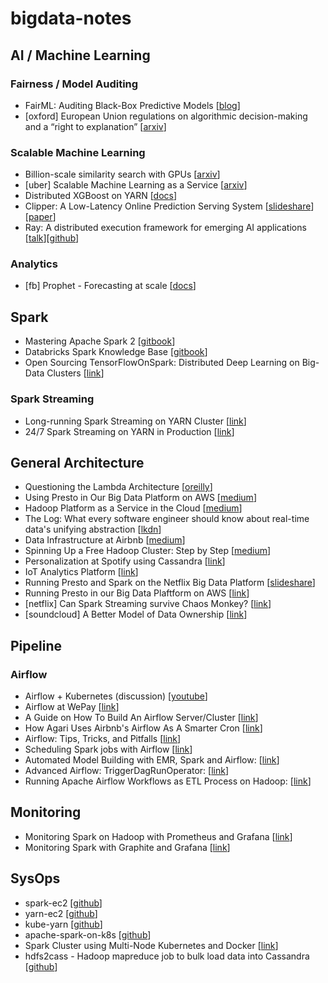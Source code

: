 # bigdata-notes

## AI / Machine Learning

### Fairness / Model Auditing
- FairML: Auditing Black-Box Predictive Models [[blog](http://blog.fastforwardlabs.com/2017/03/09/fairml-auditing-black-box-predictive-models.html)]
- [oxford] European Union regulations on algorithmic decision-making and a “right to explanation” [[arxiv](https://arxiv.org/pdf/1606.08813.pdf)]


### Scalable Machine Learning

- Billion-scale similarity search with GPUs [[arxiv](https://arxiv.org/pdf/1702.08734.pdf)]
- [uber] Scalable Machine Learning as a Service [[arxiv](http://proceedings.mlr.press/v67/li17a/li17a.pdf)]
- Distributed XGBoost on YARN [[docs](https://xgboost.readthedocs.io/en/latest/tutorials/aws_yarn.html)]
- Clipper: A Low-Latency Online Prediction Serving System [[slideshare](https://www.slideshare.net/SparkSummit/clipper-a-lowlatency-online-prediction-serving-system-spark-summit-east-talk-by-dan-crankshaw)][[paper](https://rise.cs.berkeley.edu/wp-content/uploads/2017/02/clipper_final.pdf)]
- Ray: A distributed execution framework for emerging AI applications [[talk](https://www.oreilly.com/ideas/ray-a-distributed-execution-framework-for-emerging-ai-applications-full-keynote-post)][[github](https://github.com/ray-project/ray)]

### Analytics
- [fb] Prophet - Forecasting at scale [[docs](https://facebookincubator.github.io/prophet/)]

## Spark

- Mastering Apache Spark 2 [[gitbook](https://www.gitbook.com/book/jaceklaskowski/mastering-apache-spark/details)]
- Databricks Spark Knowledge Base [[gitbook](https://www.gitbook.com/book/databricks/databricks-spark-knowledge-base/details)]
- Open Sourcing TensorFlowOnSpark: Distributed Deep Learning on Big-Data Clusters [[link](https://yahoo.tumblr.com/post/157196637189/open-sourcing-tensorflowonspark-distributed-deep)]

### Spark Streaming

- Long-running Spark Streaming on YARN Cluster [[link](http://mkuthan.github.io/blog/2016/09/30/spark-streaming-on-yarn/)]
- 24/7 Spark Streaming on YARN in Production [[link](https://www.inovex.de/blog/247-spark-streaming-on-yarn-in-production/)]


## General Architecture

- Questioning the Lambda Architecture [[oreilly](https://www.oreilly.com/ideas/questioning-the-lambda-architecture)]
- Using Presto in Our Big Data Platform on AWS [[medium](https://medium.com/netflix-techblog/hadoop-platform-as-a-service-in-the-cloud-c23f35f965e7)]
- Hadoop Platform as a Service in the Cloud [[medium](https://medium.com/netflix-techblog/hadoop-platform-as-a-service-in-the-cloud-c23f35f965e7)]
- The Log: What every software engineer should know about real-time data's unifying abstraction [[lkdn](https://engineering.linkedin.com/distributed-systems/log-what-every-software-engineer-should-know-about-real-time-datas-unifying)]
- Data Infrastructure at Airbnb [[medium](https://medium.com/airbnb-engineering/data-infrastructure-at-airbnb-8adfb34f169c#.qf6fnbkxq)]
- Spinning Up a Free Hadoop Cluster: Step by Step [[medium](https://blog.insightdatascience.com/spinning-up-a-free-hadoop-cluster-step-by-step-c406d56bae42#.k30g6iamd)]
- Personalization at Spotify using Cassandra [[link](https://labs.spotify.com/2015/01/09/personalization-at-spotify-using-cassandra/)]
- IoT Analytics Platform [[link](https://blog.codecentric.de/en/2016/07/iot-analytics-platform/)]
- Running Presto and Spark on the Netflix Big Data Platform [[slideshare](https://www.slideshare.net/AmazonWebServices/bdt303-running-spark-and-presto-on-the-netflix-big-data-platform)]
- Running Presto in our Big Data Plaftform on AWS [[link](http://techblog.netflix.com/2014/10/using-presto-in-our-big-data-platform.html)]
- [netflix] Can Spark Streaming survive Chaos Monkey? [[link](http://techblog.netflix.com/2015/03/can-spark-streaming-survive-chaos-monkey.html)]
- [soundcloud] A Better Model of Data Ownership [[link](https://developers.soundcloud.com/blog/a-better-model-of-data-ownership)]

## Pipeline

### Airflow

- Airflow + Kubernetes (discussion) [[youtube](https://www.youtube.com/watch?v=5BU3YPYYRno)]
- Airflow at WePay [[link](https://wecode.wepay.com/posts/airflow-wepay)]
- A Guide on How To Build An Airflow Server/Cluster [[link](https://stlong0521.github.io/20161023%20-%20Airflow.html)]
- How Agari Uses Airbnb's Airflow As A Smarter Cron [[link](http://highscalability.com/blog/2015/9/3/how-agari-uses-airbnbs-airflow-as-a-smarter-cron.html)]
- Airflow: Tips, Tricks, and Pitfalls [[link](https://medium.com/handy-tech/airflow-tips-tricks-and-pitfalls-9ba53fba14eb#.efdfqp58p)]
- Scheduling Spark jobs with Airflow [[link](https://blog.insightdatascience.com/scheduling-spark-jobs-with-airflow-4c66f3144660#.3iqu1n40e)]
- Automated Model Building with EMR, Spark and Airflow: [[link](https://www.agari.com/automated-model-building-emr-spark-airflow/)]
- Advanced Airflow: TriggerDagRunOperator: [[link](https://www.linkedin.com/pulse/airflow-lesson-1-triggerdagrunoperator-siddharth-anand)]
- Running Apache Airflow Workflows as ETL Process on Hadoop: [[link](https://www.slideshare.net/RobertSanders49/running-apache-airflow-workflows-as-etl-processes-on-hadoop)]

## Monitoring

- Monitoring Spark on Hadoop with Prometheus and Grafana [[link](http://rokroskar.github.io/monitoring-spark-on-hadoop-with-prometheus-and-grafana.html)]
- Monitoring Spark with Graphite and Grafana [[link](http://www.hammerlab.org/2015/02/27/monitoring-spark-with-graphite-and-grafana/)]

## SysOps

- spark-ec2 [[github](https://github.com/amplab/spark-ec2)]
- yarn-ec2 [[github](https://github.com/tqchen/yarn-ec2)]
- kube-yarn [[github](https://github.com/Comcast/kube-yarn)]
- apache-spark-on-k8s [[github](https://github.com/apache-spark-on-k8s/spark)]
- Spark Cluster using Multi-Node Kubernetes and Docker [[link](https://datasterix.com/2016/09/03/spark-cluster-using-multi-node-kubernetes-and-docker/)]
- hdfs2cass - Hadoop mapreduce job to bulk load data into Cassandra [[github](https://github.com/spotify/hdfs2cass)]
